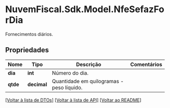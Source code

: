 # NuvemFiscal.Sdk.Model.NfeSefazForDia
Fornecimentos diários.

## Propriedades

Nome | Tipo | Descrição | Comentários
------------ | ------------- | ------------- | -------------
**dia** | **int** | Número do dia. | 
**qtde** | **decimal** | Quantidade em quilogramas - peso líquido. | 

[[Voltar à lista de DTOs]](../README.md#documentation-for-models) [[Voltar à lista de API]](../README.md#documentation-for-api-endpoints) [[Voltar ao README]](../README.md)

